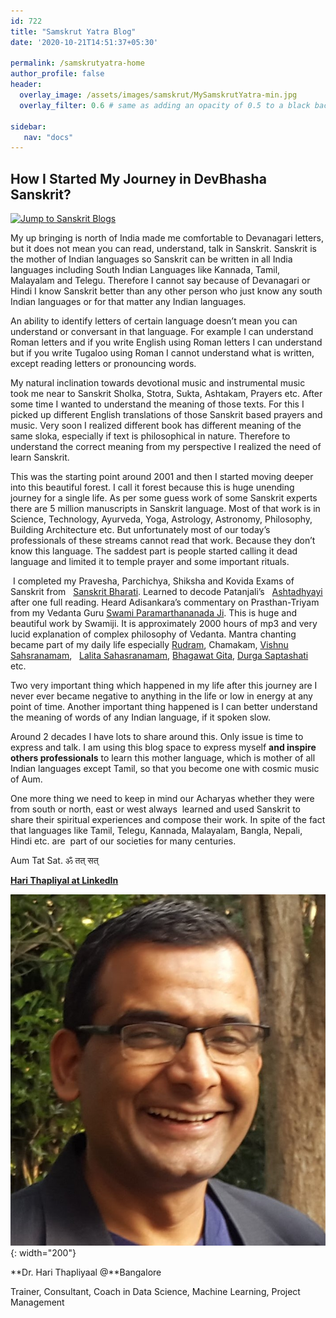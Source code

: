 ```yaml
---
id: 722    
title: "Samskrut Yatra Blog"
date: '2020-10-21T14:51:37+05:30'

permalink: /samskrutyatra-home
author_profile: false
header:
  overlay_image: /assets/images/samskrut/MySamskrutYatra-min.jpg
  overlay_filter: 0.6 # same as adding an opacity of 0.5 to a black background

sidebar:
   nav: "docs"
---    
```


How I Started My Journey in DevBhasha Sanskrit?
-----------------------------------------------

[![Jump to Sanskrit Blogs](https://img.shields.io/badge/Goto-Sanskrit_Yatra_Blog-orange)](/samskrutyatra)

My up bringing is north of India made me comfortable to Devanagari letters, but it does not mean you can read, understand, talk in Sanskrit. Sanskrit is the mother of Indian languages so Sanskrit can be written in all India languages including South Indian Languages like Kannada, Tamil, Malayalam and Telegu. Therefore I cannot say because of Devanagari or Hindi I know Sanskrit better than any other person who just know any south Indian languages or for that matter any Indian languages.

An ability to identify letters of certain language doesn’t mean you can understand or conversant in that language. For example I can understand Roman letters and if you write English using Roman letters I can understand but if you write Tugaloo using Roman I cannot understand what is written, except reading letters or pronouncing words.

My natural inclination towards devotional music and instrumental music took me near to Sanskrit Sholka, Stotra, Sukta, Ashtakam, Prayers etc. After some time I wanted to understand the meaning of those texts. For this I picked up different English translations of those Sanskrit based prayers and music. Very soon I realized different book has different meaning of the same sloka, especially if text is philosophical in nature. Therefore to understand the correct meaning from my perspective I realized the need of learn Sanskrit.

This was the starting point around 2001 and then I started moving deeper into this beautiful forest. I call it forest because this is huge unending journey for a single life. As per some guess work of some Sanskrit experts there are 5 million manuscripts in Sanskrit language. Most of that work is in Science, Technology, Ayurveda, Yoga, Astrology, Astronomy, Philosophy, Building Architecture etc. But unfortunately most of our today’s professionals of these streams cannot read that work. Because they don’t know this language. The saddest part is people started calling it dead language and limited it to temple prayer and some important rituals.

 I completed my Pravesha, Parchichya, Shiksha and Kovida Exams of Sanskrit from   [Sanskrit Bharati](https://samskritabharati.in/). Learned to decode Patanjali’s   [Ashtadhyayi](https://ashtadhyayi.com/) after one full reading. Heard Adisankara’s commentary on Prasthan-Triyam from my Vedanta Guru [Swami Paramarthananada Ji](https://arshavidya.org/tribute-by-swami-paramarthananda/). This is huge and beautiful work by Swamiji. It is approximately 2000 hours of mp3 and very lucid explanation of complex philosophy of Vedanta. Mantra chanting became part of my daily life especially [Rudram](/samskrut/rudra-prashna), Chamakam, [Vishnu Sahsranamam](/samskrut/vishnu-sahasranaam),   [Lalita Sahasranamam](/samskrut/lalita-sahasranamam/), [Bhagawat Gita](/samskrutyatra-tags/#bhagwat-gita), [Durga Saptashati](/samskrutyatra-tags/#durga-saptashati) etc.

Two very important thing which happened in my life after this journey are I never ever became negative to anything in the life or low in energy at any point of time. Another important thing happened is I can better understand the meaning of words of any Indian language, if it spoken slow.

Around 2 decades I have lots to share around this. Only issue is time to express and talk. I am using this blog space to express myself **and inspire others professionals** to learn this mother language, which is mother of all Indian languages except Tamil, so that you become one with cosmic music of Aum.

One more thing we need to keep in mind our Acharyas whether they were from south or north, east or west always  learned and used Sanskrit to share their spiritual experiences and compose their work. In spite of the fact that languages like Tamil, Telegu, Kannada, Malayalam, Bangla, Nepali, Hindi etc. are  part of our societies for many centuries.

Aum Tat Sat. ॐ तत् सत्

[**Hari Thapliyal at LinkedIn**](https://linkedin.com/in/harithapliyal)

![Hari Thapliyaal](/assets/images/myphotos/Profilephoto1.jpg){: width="200"}

**Dr. Hari Thapliyaal @**Bangalore

Trainer, Consultant, Coach in Data Science, Machine Learning, Project Management

